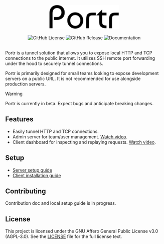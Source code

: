 
<div align="center">
  <img src="docs/src/assets/logo.svg" height="75px">
</div>

<br />

<div align="center">
  <img alt="GitHub License" src="https://img.shields.io/github/license/amalshaji/portr">
  <img alt="GitHub Release" src="https://img.shields.io/github/v/release/amalshaji/portr">
  <img alt="Documentation" src="https://img.shields.io/badge/Documentation-portr.dev-0096FF?link=https%3A%2F%2Fportr.dev">
</div>

<br />

Portr is a tunnel solution that allows you to expose local HTTP and TCP connections to the public internet. It utilizes SSH remote port forwarding under the hood to securely tunnel connections.

Portr is primarily designed for small teams looking to expose development servers on a public URL. It is not recommended for use alongside production servers.

> [!WARNING]
> Portr is currently in beta. Expect bugs and anticipate breaking changes.

## Features

- Easily tunnel HTTP and TCP connections.
- Admin server for team/user management. [Watch video](https://youtu.be/P37la8DjrzA).
- Client dashboard for inspecting and replaying requests. [Watch video](https://youtu.be/hhbte2JI3qk).

## Setup

- [Server setup guide](https://portr.dev/server/)
- [Client installation guide](https://portr.dev/client/installation/)

## Contributing

Contribution doc and local setup guide is in progress.

## License

This project is licensed under the GNU Affero General Public License v3.0 (AGPL-3.0). See the  [LICENSE](/LICENSE) file for the full license text.
